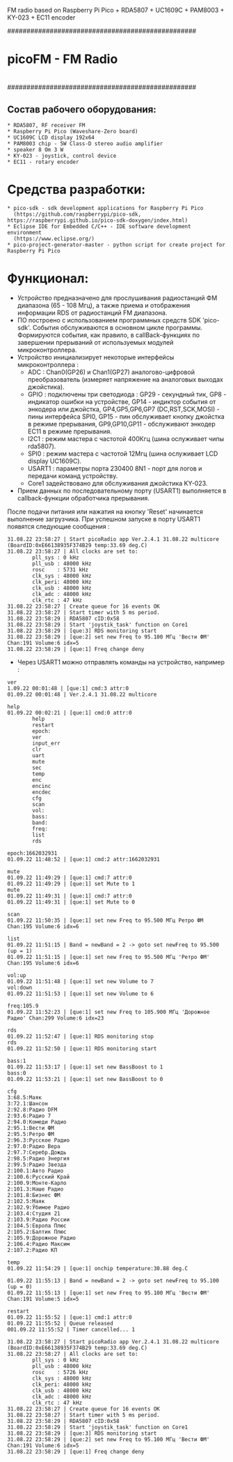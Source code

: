 FM radio based on Raspberry Pi Pico + RDA5807 + UC1609C + PAM8003 + KY-023 + EC11 encoder

#################################################
#
#            picoFM - FM Radio
#
#################################################


## Состав рабочего оборудования:

```
* RDA5807, RF receiver FM
* Raspberry Pi Pico (Waveshare-Zero board)
* UC1609C LCD display 192x64
* PAM8003 chip - 5W Class-D stereo audio amplifier
* speaker 8 Om 3 W
* KY-023 - joystick, control device
* EC11 - rotary encoder
```


# Средства разработки:

```
* pico-sdk - sdk development applications for Raspberry Pi Pico
  (https://github.com/raspberrypi/pico-sdk, https://raspberrypi.github.io/pico-sdk-doxygen/index.html)
* Eclipse IDE for Embedded C/C++ - IDE software development environment
  (https://www.eclipse.org/)
* pico-project-generator-master - python script for create project for Raspberry Pi Pico
```


# Функционал:
* Устройство предназначено для прослушивания радиостанций ФМ диапазона (65 - 108 Мгц),
  а также приема и отображения информации RDS от радиостанций FM диапазона.
* ПО построено с использованием программных средств SDK 'pico-sdk'.
  События обслуживаются в основном цикле программы. Формируются события, как правило, в callBack-функциях
  по завершении прерываний от используемых модулей микроконтроллера.
* Устройство инициализирует некоторые интерфейсы микроконтроллера :
  - ADC : Chan0(GP26) и Chan1(GP27) аналогово-цифровой преобразователь (измеряет напряжение на аналоговых выходах джойстика).
  - GPIO : подключены три светодиода : GP29 - секундный тик, GP8 - индикатор ошибки на устройстве,
           GP14 - индиктор события от энкодера или джойстка,
           GP4,GP5,GP6,GP7 (DC,RST,SCK,MOSI) - пины интерфейса SPI0, GP15 - пин обслуживает кнопку 
           джойстка в режиме прерывания, GP9,GP10,GP11 - обслуживают энкодер EC11 в режиме прерывания.
  - I2C1 : режим мастера с частотой 400Кгц (шина ослуживает чипы rda5807).
  - SPI0 : режим мастера с частотой 12Мгц (шина ослуживает LCD display UC1609C).
  - USART1 : параметры порта 230400 8N1 - порт для логов и передачи команд устройству.
  - Core1 задействовано для обслуживания джойстика KY-023.
* Прием данных по последовательному порту (USART1) выполняется в callback-функции обработчика прерывания.

После подачи питания или нажатия на кнопку 'Reset' начинается выполнение загрузчика.
При успешном запуске в порту USART1 появятся следующие сообщения :


```
31.08.22 23:58:27 | Start picoRadio app Ver.2.4.1 31.08.22 multicore (BoardID:0xE66138935F374B29 temp:33.69 deg.C)
31.08.22 23:58:27 | All clocks are set to:
        pll_sys : 0 kHz
        pll_usb : 48000 kHz
        rosc    : 5731 kHz
        clk_sys : 48000 kHz
        clk_peri: 48000 kHz
        clk_usb : 48000 kHz
        clk_adc : 48000 kHz
        clk_rtc : 47 kHz
31.08.22 23:58:27 | Create queue for 16 events OK
31.08.22 23:58:27 | Start timer with 5 ms period.
31.08.22 23:58:29 | RDA5807 cID:0x58
31.08.22 23:58:29 | Start 'joystik_task' function on Core1
31.08.22 23:58:29 | [que:3] RDS monitoring start
31.08.22 23:58:29 | [que:2] set new Freq to 95.100 МГц 'Вести ФМ' Chan:191 Volume:6 idx=5
31.08.22 23:58:29 | [que:1] Freq change deny
```

* Через USART1 можно отправлять команды на устройство, например :

```
ver
1.09.22 00:01:48 | [que:1] cmd:3 attr:0
01.09.22 00:01:48 | Ver.2.4.1 31.08.22 multicore

help
01.09.22 00:02:21 | [que:1] cmd:0 attr:0
        help
        restart
        epoch:
        ver
        input_err
        clr
        uart
        mute
        sec
        temp
        enc
        encinc
        encdec
        cfg
        scan
        vol:
        bass:
        band:
        freq:
        list
        rds

epoch:1662032931
01.09.22 11:48:52 | [que:1] cmd:2 attr:1662032931

mute
01.09.22 11:49:29 | [que:1] cmd:7 attr:0
01.09.22 11:49:29 | [que:1] set Mute to 1
mute
01.09.22 11:49:31 | [que:1] cmd:7 attr:0
01.09.22 11:49:31 | [que:1] set Mute to 0

scan
01.09.22 11:50:35 | [que:1] set new Freq to 95.500 МГц Ретро ФМ Chan:195 Volume:6 idx=6

list
01.09.22 11:51:15 | Band = newBand = 2 -> goto set newFreq to 95.500 (up = 1)
01.09.22 11:51:15 | [que:1] set new Freq to 95.500 МГц 'Ретро ФМ' Chan:195 Volume:6 idx=6

vol:up
01.09.22 11:51:48 | [que:1] set new Volume to 7
vol:down
01.09.22 11:51:53 | [que:1] set new Volume to 6

freq:105.9
01.09.22 11:52:23 | [que:1] set new Freq to 105.900 МГц 'Дорожное Радио' Chan:299 Volume:6 idx=23

rds
01.09.22 11:52:47 | [que:1] RDS monitoring stop
rds
01.09.22 11:52:50 | [que:1] RDS monitoring start

bass:1
01.09.22 11:53:17 | [que:1] set new BassBoost to 1
bass:0
01.09.22 11:53:21 | [que:1] set new BassBoost to 0

cfg
3:68.5:Маяк
3:72.1:Шансон
2:92.8:Радио DFM
2:93.6:Радио 7
2:94.0:Комеди Радио
2:95.1:Вести ФМ
2:95.5:Ретро ФМ
2:96.3:Русское Радио
2:97.0:Радио Вера
2:97.7:Серебр.Дождь
2:98.5:Радио Энергия
2:99.5:Радио Звезда
2:100.1:Авто Радио
2:100.6:Русский Край
2:100.9:Монте-Карло
2:101.3:Наше Радио
2:101.8:Бизнес ФМ
2:102.5:Маяк
2:102.9:Ўбимое Радио
2:103.4:Студия 21
2:103.9:Радио России
2:104.5:Европа Плюс
2:105.2:Балтик Плюс
2:105.9:Дорожное Радио
2:106.4:Радио Максим
2:107.2:Радио КП

temp
01.09.22 11:54:29 | [que:1] onchip temperature:30.88 deg.C

01.09.22 11:55:13 | Band = newBand = 2 -> goto set newFreq to 95.100 (up = 0)
01.09.22 11:55:13 | [que:1] set new Freq to 95.100 МГц 'Вести ФМ' Chan:191 Volume:5 idx=5

restart
01.09.22 11:55:52 | [que:1] cmd:1 attr:0
01.09.22 11:55:52 | Queue released
001.09.22 11:55:52 | Timer cancelled... 1

31.08.22 23:58:27 | Start picoRadio app Ver.2.4.1 31.08.22 multicore (BoardID:0xE66138935F374B29 temp:33.69 deg.C)
31.08.22 23:58:27 | All clocks are set to:
        pll_sys : 0 kHz
        pll_usb : 48000 kHz
        rosc    : 5726 kHz
        clk_sys : 48000 kHz
        clk_peri: 48000 kHz
        clk_usb : 48000 kHz
        clk_adc : 48000 kHz
        clk_rtc : 47 kHz
31.08.22 23:58:27 | Create queue for 16 events OK
31.08.22 23:58:27 | Start timer with 5 ms period.
31.08.22 23:58:29 | RDA5807 cID:0x58
31.08.22 23:58:29 | Start 'joystik_task' function on Core1
31.08.22 23:58:29 | [que:3] RDS monitoring start
31.08.22 23:58:29 | [que:2] set new Freq to 95.100 МГц 'Вести ФМ' Chan:191 Volume:6 idx=5
31.08.22 23:58:29 | [que:1] Freq change deny
```
